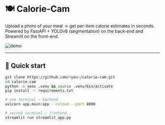 # 🍽️ Calorie-Cam

Upload a photo of your meal → get per-item calorie estimates in seconds.  
Powered by FastAPI + YOLOv8 (segmentation) on the back-end and Streamlit on the front-end.

![demo](docs/demo.gif)

---

## 🚀 Quick start

```bash
git clone https://github.com/<you>/calorie-cam.git
cd calorie-cam
python -m venv .venv && source .venv/bin/activate
pip install -r requirements.txt

# one terminal – backend
uvicorn app.main:app --reload --port 8000

# second terminal – frontend
streamlit run streamlit_app.py
